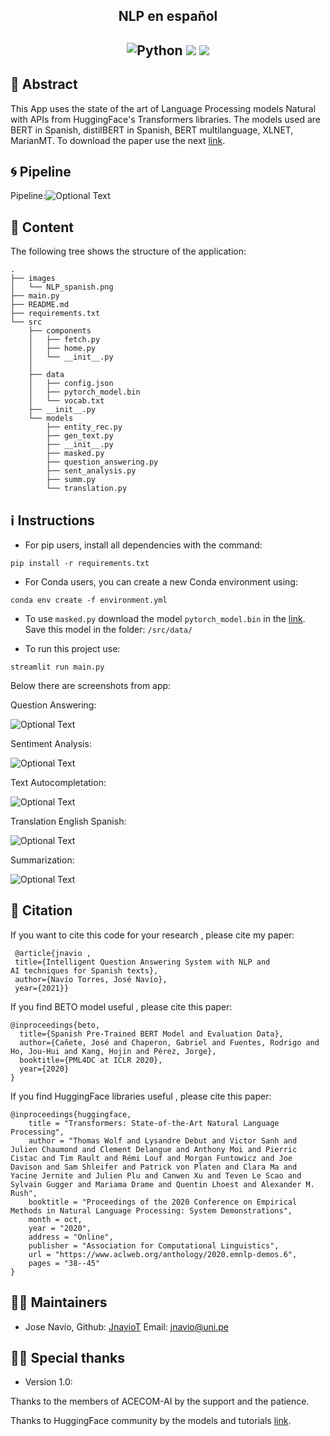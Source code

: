 <h2 align="center">
<p>NLP en español</p>
</h2>

<h2 align="center">
<p></p>
<img alt="Python" src="https://img.shields.io/badge/python%20-%2314354C.svg?&style=for-the-badge&logo=python&logoColor=white"/>
<img src="https://img.shields.io/badge/PyTorch%20-%23EE4C2C.svg?&style=for-the-badge&logo=PyTorch&logoColor=white" />
<img src = "https://static.streamlit.io/badges/streamlit_badge_black_white.svg?&style=for-the-badge&logo=python&logoColor=white">

<p></p>
</h2>


## 📜 Abstract 
This App uses the state of the art of Language Processing models Natural with APIs from HuggingFace's Transformers libraries. The models used are BERT in Spanish, distilBERT in Spanish, BERT multilanguage, XLNET, MarianMT.
To download the paper use the next [link](https://drive.google.com/file/d/101cYJhdhjsZSQFWqHexdhAwy7sV28uPH/view?usp=sharing).

## 🌀 Pipeline
Pipeline:![Optional Text](images/NLP_spanish.png)


## 📖 Content
The following tree shows the structure of the application:
```
.
├── images
│   └── NLP_spanish.png
├── main.py
├── README.md
├── requirements.txt
└── src
    ├── components
    │   ├── fetch.py
    │   ├── home.py
    │   └── __init__.py
    │   
    ├── data
    │   ├── config.json
    │   ├── pytorch_model.bin
    │   └── vocab.txt
    ├── __init__.py
    └── models
        ├── entity_rec.py
        ├── gen_text.py
        ├── __init__.py
        ├── masked.py
        ├── question_answering.py
        ├── sent_analysis.py
        ├── summ.py
        └── translation.py
```


## ℹ️ Instructions

- For pip users, install all dependencies with the command: 
```
pip install -r requirements.txt
```
- For Conda users, you can create a new Conda environment using:
```
conda env create -f environment.yml
```

- To use ```masked.py``` download the model ```pytorch_model.bin``` in the [link](https://drive.google.com/drive/folders/1X2urs22WWZs2TmKqxJthDmYaaNdWs1oR?usp=sharing). Save this model in the folder: ```/src/data/```

- To run this project use:

``` 
streamlit run main.py
```

Below there are screenshots from app:

Question Answering:

![Optional Text](images/QA_str.png)


Sentiment Analysis:

![Optional Text](images/SA_str.png)

Text Autocompletation:

![Optional Text](images/TA_str.png)

Translation English Spanish:

![Optional Text](images/TR_str.png)

Summarization:

![Optional Text](images/SUMM_str.png)


## 📝 Citation
If you want to cite this code for your research , please cite my paper:
```
 @article{jnavio , 
 title={Intelligent Question Answering System with NLP and
AI techniques for Spanish texts}, 
 author={Navío Torres, José Navío},
 year={2021}} 
```
If you find BETO model useful , please cite this paper:
```
@inproceedings{beto,
  title={Spanish Pre-Trained BERT Model and Evaluation Data},
  author={Cañete, José and Chaperon, Gabriel and Fuentes, Rodrigo and Ho, Jou-Hui and Kang, Hojin and Pérez, Jorge},
  booktitle={PML4DC at ICLR 2020},
  year={2020}
}

```
If you find HuggingFace libraries useful , please cite this paper:
```
@inproceedings{huggingface,
    title = "Transformers: State-of-the-Art Natural Language Processing",
    author = "Thomas Wolf and Lysandre Debut and Victor Sanh and Julien Chaumond and Clement Delangue and Anthony Moi and Pierric Cistac and Tim Rault and Rémi Louf and Morgan Funtowicz and Joe Davison and Sam Shleifer and Patrick von Platen and Clara Ma and Yacine Jernite and Julien Plu and Canwen Xu and Teven Le Scao and Sylvain Gugger and Mariama Drame and Quentin Lhoest and Alexander M. Rush",
    booktitle = "Proceedings of the 2020 Conference on Empirical Methods in Natural Language Processing: System Demonstrations",
    month = oct,
    year = "2020",
    address = "Online",
    publisher = "Association for Computational Linguistics",
    url = "https://www.aclweb.org/anthology/2020.emnlp-demos.6",
    pages = "38--45"
}
```

## 👨‍💻 Maintainers
* Jose Navío, Github: [JnavioT](https://github.com/JnavioT/) Email: jnavio@uni.pe

## 🙏🏽 Special thanks
* Version 1.0:

Thanks to the members of ACECOM-AI by the support and the patience.

Thanks to HuggingFace community by the models and tutorials [link](https://huggingface.co/).

